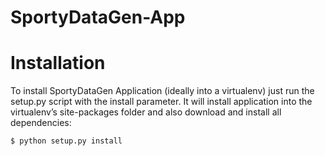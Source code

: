 # SportyDataGen-App

# Installation
To install SportyDataGen Application (ideally into a virtualenv) just run the setup.py script with the install parameter. It will install application into the virtualenv’s site-packages folder and also download and install all dependencies:

```console
$ python setup.py install
```
